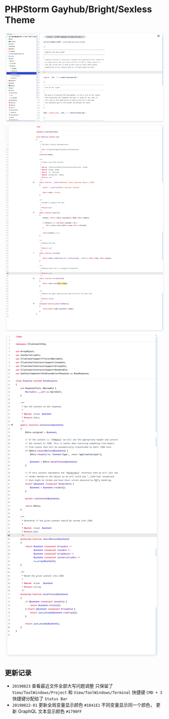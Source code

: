 # PHPStorm Gayhub/Bright/Sexless Theme

<img  src="./Scheenshot/screenshot.jpg" alt="screenshot"/>


<img  src="./Scheenshot/screenshot2.jpg" alt="screenshot"/>

<img  src="./Scheenshot/screenshot3.jpg" alt="screenshot"/>

## 更新记录
- `20190823`  查看最近文件全部大写问题调整 只保留了 `View/ToolWindows/Project` 和 `View/ToolWindows/Terminal` 快捷键 `CMD + 3` 快捷键分配给了 `Status Bar`
- `20190822-01` 更新全局变量显示颜色 `#1841E1` 不同变量显示同一个颜色， 更新 GraphQL 文本显示颜色 `#1790FF`

